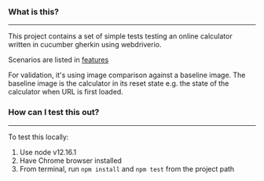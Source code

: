 ### What is this?
-----------------
This project contains a set of simple tests testing an online calculator written in cucumber gherkin using webdriverio. 

Scenarios are listed in [features](test/features/calculator.feature)

For validation, it's using image comparison against a baseline image. The baseline image is the calculator in its reset state e.g. the state of the calculator when URL is first loaded.

### How can I test this out?
-----------------
To test this locally: 
1. Use node v12.16.1
2. Have Chrome browser installed
3. From terminal, run `npm install` and `npm test` from the project path
